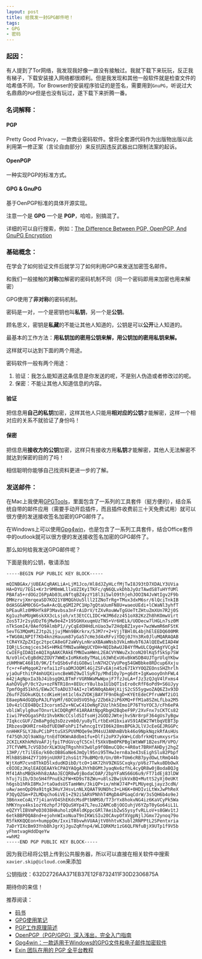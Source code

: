 ```yaml
---
layout: post
title: 给我发一封GPG邮件吧！
tags:
- GPG
- 密码
---
```


### 起因：

有人提到了Tor网络，我发现我好像一直没有接触过。我就下载下来玩玩，反正我有梯子，下载安装接入网络都很顺利。但是我发现和其他一般软件就是检查文件的哈希值不同，Tor Browser的安装程序验证的是签名，需要用到`GnuPG`，听说过大名鼎鼎的`PGP`但是也没有玩过，遂下载下来折腾一番。

### 名词解释：

#### PGP

Pretty Good Privacy，一款商业密码软件。曾将全套源代码作为出版物出版以此利用第一修正案（言论自由部分）来反抗因违反武器出口限制法案的起诉。

#### OpenPGP

一种实现PGP的标准方式。

#### GPG & GnuPG

基于OenPGP标准的具体开源实现。

注意一个是 **GPG** 一个是 **PGP**，哈哈，别搞混了。

详细的可以自行搜索，例如：[The Difference Between PGP, OpenPGP, And GnuPG Encryption](https://blog.ipswitch.com/the-difference-between-pgp-openpgp-and-gnupg-encryption)

### 基础概念：

在学会了如何验证文件后就学习了如何利用GPG来发送加密签名邮件。

和我们一般接触的**对称**加解密的密码机制不同（同一个密码即用来加密也用来解密）

GPG使用了**非对称**的密码机制。

密码是一对，一个是密钥也叫**私钥**，另一个是**公钥**。

顾名思义，密钥是**私藏**的不能让其他人知道的，公钥是可以**公开**让人知道的。

最基本的工作方法：**用私钥加的密用公钥来解，用公钥加的密用私钥来解。**

这样就可以达到下面的两个用途。

密码软件一般有两个用途：

1. 验证：我怎么能知道这条信息是你发送的呢，不是别人伪造或者修改过的呢。
2. 保密：不能让其他人知道信息的内容。



#### 验证

把信息用**自己的私钥**加密，这样其他人只能用**相对应的公钥**才能解密，这样一个相对应的关系不就验证了身份吗！

#### 保密

把信息用**接收方的公钥**加密，这样只有接收方用**私钥**才能解密，其他人无法解密不就达到保密的目的了吗！

相信聪明你能够自己找资料更进一步的了解。

### 发送邮件：

在Mac上我使用[GPGTools](https://gpgtools.org/)，里面包含了一系列的工具套件（挺方便的），结合系统自带的邮件应用（需要手动开启插件，而且插件收费前三十天免费试用）就可以很方便的发送接收签名加密的GPG邮件了。

在Windows上可以使用[Gpg4win](https://gpg4win.org/download.html)，也是包含了一系列工具套件，结合Office套件中的outlook就可以很方便的发送接收签名加密的GPG邮件了。

那么如何给我发送GPG邮件呢？

下面是我的公钥，敬请添加

```
-----BEGIN PGP PUBLIC KEY BLOCK-----

mQINBGAx/jUBEACqRAKLiA+LjM1Jco/Hl8dJZyHLcfMjTwI8J93tD7XDALY3UVia
HA+DYU/7EG1+Kr3r9M0mWLllxUZIKy1TKFc/qN6QLvkDhbJyOzTAwdS8TuHYfUMl
PBAfa5+rdOGzI6PpAb03LoNftqBZ4yzY18l3iSwlO9thjehJOOIN4JvWtIgv2F9b
DMHzrvjXmrqeaSD7KO21Y8MQGhUu5lll2IZNoTrRg+TMux3dxM6sr/6lQciTnkIB
0dASGGAM0C6G+5wA+AcQLqGMI2PC1Hp7gQtaUumFN8U+waeoUEdi+lCWaNl3yhfT
bPEauRlz0MRHfk8P3Mavbsa3nFrAiDrV/tZXvRouWwTgGUeTtZHtuZmXUn7R2j0S
Kg1uzhoMUgW6skXX3cLsjoh/xt3EtCCLIDC+WJM6dzz451oX82KzZh8hKOmwVirt
Zos5TJr2syUDzT6jMw9e4Z+195GHXxuqmUzTNS+Vr6HELk/UODecw7lHGLn7sz0M
nTkSomI4/0AefO9AlmbP1//yCqEdOHHdLnUao3w72HdpBZ1xye+7wzWwmR6mFStK
5evTG3MQmMiZJtp2LjjujMWn9BKrkrx/5JM7r+2+VjjTBHl0L4bjhElEEDQ600MR
+TWG0ALNPIf7Kb4knzHauum87yGa57cHe3d4xRFviYDQj0JYn3Rx0JluMQARAQAB
tCR4YXZpZXIgc2tpcCA8eGF2aWVyLnNraXBAaWNsb3VkLmNvbT6JAlQEEwEIAD4W
IQRjLScmqjces34S+HMkEfMNIwaHWgUCYDH+NQIbAwUJB4YfMwULCQgHAgYVCgkI
CwIEFgIDAQIeAQIXgAAKCRAkEfMNIwaHWnL2EACVYNWuZx3coN20lKq5fSkSp7SW
N/o9lnCvEgBdH2ZOUY7WWExIoMkKe8yTMaLi63WhExU6vBkWSDB4UJTgrUlqYKbw
zUHMhWC46810/9K/IfxQSb6vFdiGO8wilnN7H2CVyUPeg54GWBbke8RDcup6Xxju
fc+r+FeMqqoK2refai1zFsaDMJOQMl4GjZSFvEAjn45z67IkYYOQZEOnsSHZhrlh
yjaOuFthitP4mhUQXivncBeW0Z9wIlSyR7p/Mhd1Oy7p+g6dt+IgKwooyOnhFWL4
m42jAgNpxIa3bJ4ibsgQKLBTmFrVGRNWaMwWpxjF7fzJoLA+fJz3zQJqV4lFxms4
AahDVGyP/0cY2u+ozFNTR18n+8EUcrY8ulba1U1bQT1sEro0cRfF6oPd9+S6UJyy
TpmfOgd51khS/EWwJCToADU374AI+zlW5N0qAbAHjXijS2cS55ygwoZAQ6Z3x93D
Z6ufFZGOkuKQLtcdKieHjmt1cl6xZVDKjBAY7F9nOkgD+KYEtEdeCPfruWWf2iO1
E8aepN4dGQDpPAJLFVpMf/6DCUd5VO5hg/2Zb6k2iP6XMQ+FfM1a8SZmLfLba2M5
10v4zlCEO4BQcI3corsm5Zv+NCwC41OeNgF2Uzlhk5Emo1P76TYoYOC3/cFh6ePA
vbliWlylg0ueTOnvrLkCDQRgMf41ARAAtNpgRbgH2BqbeF9P/2XvFnx7sCKTCs82
Iiwi7PeOGgaSPdz1hvbKNcCCsldSIfsoHj2GOD2JWtejhvSNr8rpF364gUs7yBgw
7IqkccGUF/Zm8aPgdq3sDzzvmb0/yu8yTLrtbExH1bxiaVS91AEW2TWtbqVEBT3p
IRbzesQKHRIrn4bdfUEOWFohPiIfwhncgItVI06k28msBPGkJLlVJcEeGEJRGGPc
nnHHKFSLYJ8uPCibPttuSXSPUVMOQe9e3M4sUJANhmBVbk46o9NpkNqzkRfAsHUs
f475QhJQl9aWXg/tnEdTOKWnA8dbm1fu+Dlfi2oPX7ykW+LCdbfrkHQtumxysrSx
2CKILKKhkMdVoAFJjfpiTPdGVcqfC5Cnlf5XkVBm0PKPBglWtWWF1B2esFM/VPO/
JTCfVWML7cVSD3drXLW3UqTRgshhV3wUlp9f0BmuCQ0c+4R0at7BRHfAHDyj2hgZ
13HP//t7ilEEo/k60cOB8GaNe6JmQyl95ni95THwJern8a3e43sEighSlu82Pbpf
MlhB8S8H4ZY7109jnUXRFIzhsG1t79uBMQr0/Un/0R+TUm6cRB7pydOwLtRmQ44b
WjtXoM7cvn8ThkD5lxdudKDibD/tcO+14K72hV9ZKGSCxqky/pV6z7Twku8DbOwX
c0IOEzJKqlEAEQEAAYkCPAQYAQgAJhYhBGMtJyaqNx6zfhL4cyQR8w0jBodaBQJg
Mf41AhsMBQkHhh8zAAoJECQR8w0jBodaCOAP/2bpYFaNS66U6u9/FT71dEj83lDW
hTuj7iIb/D3o5H4fPnuEk2FW+KD9sT8ZWu+u8ls2BwjUkVxBQ+MuttS2yXj0eUKt
h6gsb1hRkI8MxJrtaOadsUSTamHWn/3kiQP+ix/mhWJ74P+PLMUyegLjayz3cdN/
uAw/aenQpD9a91tgk3HuYJHsvLnNLXQAAT9UNOhc3+LH6K+0HDIviLtWxJwPhReX
P3QyQZGm+PZLMDqcho6iVE1+Z92iSARVPNhhT4MgDA4PGaqCdrW/3s5QH6b4o9eJ
3B6nxeCoALY7j4ianVO4ShEKdcMsdPtbNMS0/T73rYx8hokvNG4iz6KaVCyPk5Wa
hMKYnyx4ks1ozY6zhpfJfQQuSHYp47L7euJ2AMCoBjOOIuhjV6YZpT0yGo64iL1L
eQZYYlIBVmPeD3038HAuholzQR4ldKppcGRl7AeibZwS5ysyfvRLLoV+s8GWv1tJ
6etkBBP0QA8nd+ejohnWIxoNuaT9nIKWiSIu20CAvpOfXVgpNjlJGmx72ynoq79o
R5fkKKQQEon+humppOm/IxxiT8bvwhVUAAjtV0hhtvK3ubl2RNPPtL2SPentxria
7aDrYIXcBm93YnbBhJgrXjJguZqRfnp4/WLIQRKMz1zG6QLFNfuBjX9UTp1f9V5b
yFhmtvagHddDqeYw
=whM2
-----END PGP PUBLIC KEY BLOCK-----
```

因为我已经将公钥上传到公共服务器，所以可以直接在相关软件中搜索`xavier.skip@icloud.com`来添加

公钥指纹：632D2726AA371EB37E12F8732411F30D2306875A

期待你的来信！



推荐阅读：

* [码书](https://book.douban.com/subject/27176880/)
* [GPG使用笔记](https://blog.creedowl.com/posts/gpg/)
* [PGP工作原理简述](https://marcuseddie.github.io/2019/PGP-Introduction.html)
* [OpenPGP（PGP/GPG）深入浅出，完全入门指南](https://www.rmnof.com/article/openpgp-gnupg-introduction/)
* [Gpg4win：一款适用于Windows的GPG文件和电子邮件加密软件](https://www.rmnof.com/article/gpg4win-gnupg-for-windows/)
* [Exin 团队在用的 PGP 全平台教程](https://blog.exin.one/2019/09/20/exin-pgp/)
